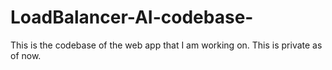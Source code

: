 # LoadBalancer-AI-codebase-
This is the codebase of the web app that I am working on. This is private as of now.
